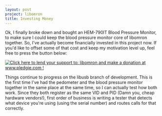 ```yaml
---
layout: post
project: libomron
title: Investing Money
---
```


Ok, I finally broke down and bought an HEM-790IT Blood Pressure Monitor, to make sure I could keep the blood pressure monitor core of libomron together. So, I've actually become financially invested in this project now. If you'd like to offset some of that cost and keep my motivation level up, feel free to press the button below:

<a href='http://www.pledgie.com/campaigns/10066'><img alt='Click here to lend your support to: libomron and make a donation at www.pledgie.com !' src='http://www.pledgie.com/campaigns/10066.png?skin_name=chrome' border='0' /></a>

Things continue to progress on the libusb branch of development. This is the first time I've had the pedometer and the blood pressure monitor together in the same place at the same time, so I can actually test how both work. Since they both register as the same VID and PID (Damn you, cheap hardware vendors!), first order of business is writing a tester that detects what device you're using (using the serial number) and routes calls for that correctly.
